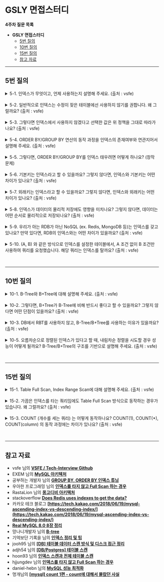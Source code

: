 # GSLY 면접스터디

**4주차 질문 목록**

- **GSLY 면접스터디**
  - [5번 질의](#5번-질의)
  - [10번 질의](#10번-질의)
  - [15번 질의](#15번-질의)
  - [참고 자료](#참고-자료)

<hr>

## 5번 질의

<details><summary>5-1. 인덱스가 무엇이고, 언제 사용하는지 설명해 주세요. (출처 : vsfe)</summary>

<br>

- <ins><strong>인덱스 (Index)</strong></ins> : 추가적인 쓰기 작업과 저장 공간을 활용해 데이터베이스 테이블의 검색 속도를 향상시키기 위한 자료구조이다.

    - 특정 컬럼에 인덱스를 생성하면, 해당 컬럼의 데이터들을 정렬하여 별도의 메모리 공간에 데이터의 물리적 주소와 함께 저장

    - 인덱스를 위해 DB 10% 내외의 추가 공간이 필요하다. 따라서, 데이터가 많으면 인덱스 생성에 많은 시간이 소요될 수 있음

    - 인덱스를 사용하지 않은 컬럼을 조회하려면 전체를 비교하며 탐색(Full Scan)해야 해서 처리 속도가 떨어짐

    - 조희 성능은 좋으나, 오히려 삽입/수정/삭제 등의 경우 오히려 성능이 저하됨

    - 대표적으로 (Key,Value)로 저장되는 자료 구조인 Hash Table이나 B-tree를 이용하여 구현됨.
      - B-tree의 변형으로 구현되는 경우도 많은데, MySQL은 B-tree의 변형인 B+tree를 이용하여 복잡하게 구현됨

    - 인덱스가 너무 많으면 좋지않음 + 3~4개가 적당하다고 함
      - 너무 많은 인덱스는 새로운 Row를 등록할때마다 인덱스를 추가해야하고, 수정/삭제 시마다 인덱스 수정이 필요하여 성능상 이슈
      - 위에서 말한것처럼 인덱스는 추가적인 공간을 사용함
      - 인덱스가 많으면 옵티마이저가 잘못된 걸 선택하고 인덱스를 잘못 태울 확률이 커짐

</details>

<br>

<details><summary>5-2. 일반적으로 인덱스는 수정이 잦은 테이블에선 사용하지 않기를 권합니다. 왜 그럴까요? (출처 : vsfe)</summary>

<br>

- 인덱스의 효과를 누리려면 인덱스를 항상 최신의 정렬 상태로 유지해야 해서, INSERT/UPDATE/DELETE문으로 인덱스가 적용된 컬럼이 수정되면 연산을 추가적으로 해야되는 오버헤드가 발생
    - INSERT : 새로운 데이터에 대한 인덱스 추가
    - DELETE : 삭제하는 데이터의 인덱스를 사용하지 않는다는 작업 수행
    - UPDATE : 기존의 인덱스를 사용하지 않음 처리, 갱신된 데이터에 대한 인덱스 추가
      - 실제로 인덱스에는 update가 없고, 그저 delete + insert 이다.

</details>

<br>

<details><summary>5-3. 그렇다면 인덱스에서 사용하지 않겠다고 선택한 값은 위 정책을 그대로 따라가나요? (출처 : vsfe)</summary>

- 사용하지 않음 처리를 했다는 말은 `DELETE`와 `UPDATE` 이후 기존 인덱스를 삭제하지 않고 사용하지 않음 처리 했다는 의미이다.

- 예를 들어, B+tree의 리프노트에 `(이름, 신재윤)`을 `(이름, 삭제된 data)`와 같이 표시해두는 것이다. 해당하는 삭제된 값을 무시하면서 노드를 따라 이동하며 원하는 값을 찾으면 되기에, 결국 정책은 그대로 따라간다는 의미이다.

- 이러한 이유로, `INSERT/UPDATE/DELETE` 작업이 많은 테이블에서는 index가 안좋다는 의미이다. 당장 데이터를 삭제할 때는 실제로 삭제하지 않고 마킹만 해두는 것이 좋겠지만, 이것들이 쌓이면 사용하지도 않는 작업이 공간을 차지하니까 좋지 않다.

</details>

<br>

<details><summary>5-4. ORDER BY/GROUP BY 연산의 동작 과정을 인덱스의 존재여부와 연관지어서 설명해 주세요. (출처 : vsfe)</summary>

<br>

- <ins><strong>ORDER BY - 인덱스를 사용하지 않는 경우</strong></ins>
  - Filesort 방식으로, 레코드를 읽어온 후 MySQL 서버에서 Sort Buffer라는 메모리 공간을 활용해 정렬
  - Sort Buffer는 인덱스를 이용한 정렬이 불가능한 경우, 별도의 정렬 작업을 할 때 사용되는 공간
  - Sort Buffer의 크기는 가변적으로 증가하고 최대 사이즈는 시스템 변수 `sort_buffer_size`로 설정할 수 있음
    - 정렬해야 하는 Data의 크기가 Sort Buffer보다 크다면 여러 조각으로 나누어서 처리하고 임시 저장을 위해 디스크 사용하고 디스크에 저장된 Data를 다시 메모리로 읽어와서 처리
    - `sort buffer size 크기가 너무 크면` → 메모리 부족 현상 발생
    - `sort buffer size 크기가 너무 작으면` → 대부분의 정렬 작업에 디스크 I/O 발생

- <ins><strong>ORDER BY - 인덱스를 사용하는 경우</strong></ins>
  - 이미 정렬되어 있으니, 별도의 정렬을 위한 처리가 필요 없어서 성능상 우수

- <ins><strong>GROUP BY - 인덱스를 사용하지 않는 경우</strong></ins>
  - GROUP BY 역시 Sort Buffer와 연관되어 있음

- <ins><strong>GROUP BY - 인덱스를 사용하는 경우</strong></ins>
  - 이미 정렬되어 있으니, 별도의 정렬을 위한 처리가 필요 없어서 성능상 우수

</details>

<br>

<details><summary>5-5. 그렇다면, ORDER BY/GROUP BY를 인덱스 태우려면 어떻게 하나요? (창작 문제)</summary>

<br>

- <ins><strong>GROUP BY</strong></ins>
  - GROUP BY 절에 명시된 칼럼이 인덱스 칼럼의 순서와 위치가 같아야 함
  - 인덱스를 구성하는 칼럼 중에서 뒷쪽에 있는 칼럼은 GROUP BY 절에 명시되지 않아도 인덱스를 사용할 수 있지만 인덱스의 앞쪽에 있는 칼럼이 GROUP BY 절에 명시되지 않으면 인덱스를 사용할 수 없음
  - GROUP BY 절에 명시된 칼럼이 하나라도 인덱스에 없으면 GROUP BY 절은 전혀 인덱스를 사용하지 못함

- <ins><strong>ORDER BY</strong></ins>
  - GROUP BY를 인덱스 태우는 것과 거의 동일한데, 하나의 조건이 더 추가
  - 정렬되는 각 칼럼의 오름차순(ASC) 및 내림차순(DESC) 옵션이 인덱스와 같거나 또는 정반대인 경우에만 사용할 수 있음

- 자세한 예시는 [공부하는 개발자님의 ORDER BY/GROUP BY 튜닝](https://lannstark.tistory.com/40) 참고

</details>

<br>

<details><summary>5-6. 기본키는 인덱스라고 할 수 있을까요? 그렇지 않다면, 인덱스와 기본키는 어떤 차이가 있나요? (출처 : vsfe)</summary>

<br>

- 정확하게 말하면 primary key 자체는 인덱스가 아니라 제약조건이다.

- 그러나, MySQL 에서는 primary key 제약조건에 클러스터링 인덱스가 자동 적용된다.

- PK는 개념적인 값으로 레코드의 유일성을 보장하지만 물리적으로 저장되지는 않는다. 하지만, 물리적인 저장 위치를 결정 해준다.

- 인덱스는 레코드의 유일성을 보장하지 않고, 단지 탐색을 빠르게 해주는 역할이다. 그리고 별도의 물리적인 디스크 공간에 저장된다.

- 클러스터링 인덱스와 MySQL에서 pk의 중요성은 [2024.03.07_신재윤](../2024.03.07/2024.03.07_신재윤.md)을 참고하자

</details>

<br>

<details><summary>5-7. 외래키는 인덱스라고 할 수 있을까요? 그렇지 않다면, 인덱스와 외래키는 어떤 차이가 있나요? (출처 : vsfe)</summary>

<br>

- 정확하게 말하면 foreign key 자체는 인덱스가 아니라 제약조건이다.

- 외래키는 개념적인 값으로 다른 릴레이션을 참조할 때 사용하고 물리적으로 저장되지는 않는다.

</details>

<br>

<details><summary>5-8. 인덱스가 데이터의 물리적 저장에도 영향을 미치나요? 그렇지 않다면, 데이터는 어떤 순서로 물리적으로 저장되나요? (출처 : vsfe)</summary>

<br>

- 실제 데이터와 같은 무리의 인덱스라는 뜻의 클러스터링 인덱스는 pk에 자동으로 적용된다.

- 이 pk에 따라 유사한 레코드들끼리 묶어서 데이터를 저장한다.

- 따라서, 인덱스는 데이터의 물리적 저장에도 영향을 미친다.

</details>

<br>

<details><summary>5-9. 우리가 아는 RDB가 아닌 NoSQL (ex. Redis, MongoDB 등)는 인덱스를 갖고 있나요? 만약 있다면, RDB의 인덱스와는 어떤 차이가 있을까요? (출처 : vsfe)</summary>

<br>

- NoSQL 시스템에 따라 다르겠지만, 많은 NoSQL에서 인덱스를 지원한다.

- Redis
  - 인메모리 key-value 구조에서 키를 사용하여 값을 가져오는 경우, 해시 테이블을 이용한 `O(1)` 인데, 이때는 따로 인덱스를 사용하지는 않는다.
  - 다만, 값에는 복잡한 값이 들어갈 수 있기에 키 이외에 다른 항목을 검색하려는 경우에는 인덱싱을 사용하기도 한다.
  - > **Sorted sets** as indexes <br>**Lexicographically** encoded indexes<br>**Geospatial** indexes<br>**IP** range indexes<br>**Full text search** indexes<br>**Partitioned** indexes
  - <ins><strong>Redis에서는 데이터를 해시에 저장하고 쿼리하기 전에 데이터에 대한 Redis 검색 인덱스를 생성하지만, 기존 RDB에서는 데이터를 테이블에 저장하고 SQL을 사용하여 쿼리하는 차이가 있다.</strong></ins>
  - redis 공식 사이트의 **[indexing-patterns](https://redis.com/glossary/indexing-patterns/)** 참고하자

- MongoDB
  - document-oriented 방식의 몽고디비는 다양한 방식의 인덱스를 지원한다.
  - MongoDB의 기본 인덱스 구조는 B-Tree 인덱스이다. 클러스터 인덱스가 아니기 때문에 프라이머리 인덱스와 세컨더리 인덱스 간의 내부구조가 동일하며, 최상단의 루트 노드, 중간 위치의 브랜치 노드, 그리고 최하단의 리프 노드로 구성되어 있다.
  - 다양하게 지원하는 인덱스 중, 해시 인덱스는 쿼리의 검색 성능을 높이는데 사용하기 보다는 해시 샤딩을 구현하기 위해 더 많이 사용한다.
  - <ins><strong>rdb의 인덱스와 거의 유사하나, nosql 자체의 특징적인 부분에서 차이가 난다. mongodb는 수평 확장이 쉽기에 인덱스도 쉽게 확장되나 rdb는 그렇지 않다.</strong></ins>

</details>

<br>

<details><summary>5-10. (A, B) 와 같은 방식으로 인덱스를 설정한 테이블에서, A 조건 없이 B 조건만 사용하여 쿼리를 요청했습니다. 해당 쿼리는 인덱스를 탈까요? (출처 : vsfe)</summary>

<br>

- 복합 인덱스의 경우에는 인덱스의 순서가 중요한데, 현재는 A가 먼저 오고 B가 나중에 오고 있다.

- 이러한 상황에서 A 조건 없이 B 조건만 사용하면 해당 쿼리는 인덱스를 타지 않는다.

- 그렇다고 table full scan 하는 것은 아니고, index full scan 함
  - mysql 8.0 부터는 index skip scan !?

</details>

<br><hr>

## 10번 질의

<details><summary>10-1. B-Tree와 B+Tree에 대해 설명해 주세요. (출처 : vsfe)</summary>

<br>

<p align="center"><img src="../image/2024.03.24-신재윤-image01.png" height="50%", width="75%"></p>

- <ins><strong>B-Tree (Balanced-Tree)</strong></ins>
  - 이진 트리의 구조에서 자식 노드의 수가 2개가 아닌 <ins>M개의 자식을 가지도록 고안된 것이며, 좌우 자식 간에 항상 균형을 맞춘다는 의미의 자료구조</ins>이다.
  - 루트 노드 + 브랜치 노드 + 리프 노드의 구조로 이루어짐
  - 리프 노드 간에 연결리스트로 연결되어 있지 않음
  - 모든 노드에서 값을 가질 수 있음
  - <ins>각 노드의 자료는 정렬되어 있으며, 중복되지 않음</ins>
  - 시간 복잡도는 최고, 평균, 최악 모두 `O(log N)`으로 동일

- <ins><strong>B+Tree</strong></ins>
  - B-Tree를 개선시킨 자료구조로, 리프 노드에만 데이터가 저장되면서 리프 노드들을 연결리스트(Linked List)로 연결하여 순차 검색에 용이하게 한 구조이다.
  - 루트 노드나 브랜치 노드에는 다음 노드로 가기 위한 주소가 저장되어 있음
    <p align="center"><img src="../image/2024.03.24-신재윤-image02.png" height="50%", width="75%"></p>
  - InnoDB에서는 더 복잡한 B+Tree를 사용하는데, 같은 레벨의 노드들 끼리는 단일 연결리스트가 아닌 이중 연결리스트(Double Linked List)로 구현되어 있으며, 자식 노드들은 단일 연결리스트(Single Linked List)로 구현되어 있다.

</details>

<br>

<details><summary>10-2. 그렇다면, B+Tree가 B-Tree에 비해 반드시 좋다고 할 수 있을까요? 그렇지 않다면 어떤 단점이 있을까요? (출처 : vsfe)</summary>

<br>

- 상황에 따라서 다르다.

- <ins><strong>B+Tree를 사용하면 더 좋은 경우</strong></ins>
  - B+Tree는 모든 데이터가 리프 노드에 저장되는데, Full scan시, 연결리스트로 연결된 리프 노드들에 대해서만 읽기를 진행하면 되므로 시간이 단축됨

- <ins><strong>B-Tree를 사용하면 더 좋은 경우</strong></ins>
  - B-Tree는 내부 노드에도 데이터가 저장될 수 있기 때문에 더 낮은 리프 노드까지의 경로를 가질 수 있다. 이 말은 리프 노드까지 안가도 데이터를 찾을 수 있는데, 이 경우에는 B+Tree 보다 빠르다.

</details>

<br>

<details><summary>10-3. DB에서 RBT를 사용하지 않고, B-Tree/B+Tree를 사용하는 이유가 있을까요? (출처 : vsfe)</summary>

<br>

- AVL 트리, RBT, B Tree 모두 시간복잡도는 최선, 평균, 최악 `O(log N)`

- 그럼에도, 레드블랙트리는 결국 이진 균형 탐색 트리이기 때문에, 자식 노드의 수가 2개이다. 이때문에 데이터가 많아지면 레벨이 커져서 트리의 높이가 커진다.

- DB는 secondary storage인 HDD나 SSD에 저장되는데, RAM으로 데이터를 읽어올 때 block 단위로 데이터를 읽고 쓸 것 이고 데이터의 처리 속도가 RAM에 비해 매우 느리다.

- <ins><strong>B tree는 데이터가 아무리 많아져도 RBT보다 트리의 높이가 낮아서 secondary storage에 접근을 적게한다. 즉, 시간이 오래 걸리는 I/O 작업의 횟수를 획기적으로 낮출 수 있다는 의미이다.</strong></ins>

- <ins><strong>또, B tree는 노드에 연관된 데이터가 많이 저장될 수 있어서, block 단위의 저장공간을 RBT에 비해 효율적으로 사용할 수 있다.</strong></ins>

- 이러한 이유로 B tree 계열을 사용함!

<br>

<details><summary>10-4. DB에서 해시 인덱스를 사용하지 않고, B-Tree/B+Tree를 사용하는 이유는? (창작 문제)</summary>

<br>

- hash index는 시간 복잡도가 `O(1)`이라서 매우 빠르지만, 동등 조회만 가능하고 범위 기반 검색 `<, >` 이나 정렬에는 사용할 수 없는 단점이 있어서 그렇다.

</details>

<br>

</details>

<br>

<details><summary>10-5. 오름차순으로 정렬된 인덱스가 있다고 할 때, 내림차순 정렬을 시도할 경우 성능이 어떻게 될까요? B-Tree/B+Tree의 구조를 기반으로 설명해 주세요. (출처 : vsfe)</summary>

<br>

- 오름차순으로 정렬된 인덱스를 내림차순 정렬을 시도한다는건 반대 방향으로 읽는 Backward index scan(인덱스 역순 스캔) 한다는 의미이다.

- Backword index scan은 일반적으로 forward index scan보다 약 28.9% 정도 느리다.

- B+Tree의 구조에서 이중 연결 리스트로 리프노드가 연결되어 있으니까 단지 앞으로 전진하느냐 뒤로 후진하느냐의 차이만 있어 보이는데, 왜 이런 결과가 발생할까? InnoDB 기준으로 설명하겠다.
  - 페이지 잠금이 Forward index scan에 적합한 구조
  - 페이지 내에서 인덱스 레코드는 단방향으로만 연결된 구조 (Forwarded single linked link)
  - 자세한 내용은 **[카카오 테크 블로그 참조](https://tech.kakao.com/2018/06/19/mysql-ascending-index-vs-descending-index/)**

</details>

<br><hr>

## 15번 질의

<details><summary>15-1. Table Full Scan, Index Range Scan에 대해 설명해 주세요. (출처 : vsfe)</summary>

<br>

- <ins><strong>DB의 스캔 종류</strong></ins>
  - Table Scan : 인덱스를 거치지 않고 테이블의 데이터로 직접 접근
  - Index Scan : 인덱스를 통해 테이블의 데이터에 접근

- <ins><strong>디스크 접근 방식</strong></ins>
  - sequential access (순차 접근) : 물리적으로 인접한 페이지를 순차적으로 읽는 방식
    <p align="center"><img src="../image/2024.03.24-신재윤-image04.png" height="50%", width="75%"></p>

    - 디스크 헤더의 움직임을 최소화하여 작업시간과 리소스 점유 시간을 줄일 수 있음
    - 테이블 풀 스캔이 동작하는 방식
  - random access : 물리적으로 떨어진 페이지를 임의로 접근하는 방식
    <p align="center"><img src="../image/2024.03.24-신재윤-image05.png" height="50%", width="75%"></p>

    - 디스크 헤더에 많은 움직임을 요구하여, 데이터 접근 시간이 오래 걸림
    - 접근 범위를 줄이는 방식으로 튜닝이 필요할 수 있음

<br>

- <ins><strong>Table Full Scan</strong></ins>
    <p align="center"><img src="../image/2024.03.24-신재윤-image03.png" height="50%", width="75%"></p>

    - 인덱스를 거치지 않고 테이블 데이터에 직행하여 처음과 끝까지 스캔하는 방식
    - sequential access + Multi block I/O
    - WHERE 조건문을 기준으로 활용할 인덱스가 없는 경우 사용
    - 대량의 데이터에 접근할 때 테이블 풀 스캔을 쓰면, 디스크 I/O의 비용이 많이 발생하여 시스템 성능에 부정적인 영향을 끼칠 수 있음

<br>

- <ins><strong>Index Full Scan</strong></ins>
    <p align="center"><img src="../image/2024.03.24-신재윤-image06.png" height="50%", width="75%"></p>

    - 테이블에 접근하지 않고, 인덱스 내의 열만을 참조하여 처음부터 끝까지 스캔하여 데이터에 접근하는 방식
      - <ins>인덱스를 사용하지 않고 전체 인덱스를 읽어서 검색</ins>하는 방법
    - 데이터가 적을 때는 빠르게 처리가 될 수 있으나 데이터가 많을 때는 많은 시간이 걸릴 수 있음
    - 인덱스 풀 스캔이 사용되는 이유는 테이블에는 다른 레코드들도 포함되어 있으니 비효율적이기 때문
      - 해당 방식이 아주 빠르지는 않지만 테이블 풀 스캔보다는 적은 디스크 I/O로 쿼리를 처리할 수 있음
      - 그렇다고 하여 인덱스 풀 스캔을 위해서 인덱스를 생성해서는 안되며, 인덱스 풀 스캔은 일반적으로 “인덱스를 사용한다”고 하지도 않음

<br>

- <ins><strong>Index Range Scan</strong></ins>
    <p align="center"><img src="../image/2024.03.24-신재윤-image07.png" height="50%", width="75%"></p>

    - 범위가 결정된 인덱스를 읽는 방식으로, 정해진 범위만 접근하면 되므로 이 방식은 다른 방식들보다 빠름. 일반적으로 인덱스를 탄다고 표현하는 것이 바로 이 index range scan
    - `BETWEEN ~ AND`, `LIKE`, `<` 등을 사용했을 때, 인덱스를 범위 기준으로 스캔한 뒤, 스캔 결과를 토대로 테이블에 접근
    - 해당 테이블의 name 컬럼에 인덱스가 걸려있다고 할 때, 쿼리의 실행 순서를 정리하면 다음과 같다.
      1. (인덱스 탐색) 인덱스의 조건을 만족하는 값이 저장된 위치를 찾는다.
      2. (인덱스 스캔) 시작 위치부터 필요한 만큼 인덱스를 순서대로 읽는다.
      3. (랜덤 I/O) 읽어들인 인덱스와 PK를 이용해 최종 레코드를 읽어온다.
    - WHERE 절 범위 검색, ORDER BY 정렬, JOIN 연산 수행 시에 발생

<br>

- <ins><strong>Index Unique Scan</strong></ins>
    <p align="center"><img src="../image/2024.03.24-신재윤-image08.png" height="50%", width="75%"></p>

    - WHERE문에 `=` 을 사용하였을 때, 기본키나 고유 인덱스로 테이블에 접근하는 방식
    - 인덱스에서 중복되지 않는 유일한 값을 검색하는 방법을 의미하는데, 하나의 값만 읽어 들이기 때문에 비용이 가장 적게 듬

<br>

- <ins><strong>Index Loose Scan</strong></ins>
    <p align="center"><img src="../image/2024.03.24-신재윤-image09.png" height="50%", width="75%"></p>

    - 인덱스 레인지 스캔과 비슷하게 특정 인덱스 범위만 스캔하는 방식과 비슷하지만 <ins>중간중간 필요 없는 인덱스 키 값을 건너뛰고 다음으로 넘어가서 검색</ins>하는 방식
    - 보통 GROUP BY, MAX(), MIN() 함수 포함 시 동작

<br>

- <ins><strong>Index Merge Scan</strong></ins>
    <p align="center"><img src="../image/2024.03.24-신재윤-image10.png" height="50%", width="75%"></p>

    - 두 개 이상의 인덱스를 병합하여 검색하는 방식
    - 각 인덱스를 병합하는데 시간이 걸리기 때문에 전체적인 속도가 느릴 수 있으나 각각의 인덱스를 사용하는 것보다 효율적

<br>

- <ins><strong>Index Skip Scan</strong></ins>
  - MySQL 8.0부터 추가된 기능
  - <ins>인덱스의 뒷 컬럼만으로 검색하는 경우에 옵티마이저가 자동으로 쿼리를 최적화하여 인덱스를 타도록 하는 읽기 방식</ins>
  - 옵티마이저가 인덱스를 타지 못하는 쿼리를 최적화함

    ```mysql
    # 출처 : 망나니개발자(https://mangkyu.tistory.com/286)

    ALTER TABLE 
        employee
    ADD INDEX 
        ix_gender_birthdate (gender, birth_date);


    # 인덱스를 사용하지 못하는 쿼리

    SELECT 
        gender, birth_date
    FROM 
        employee
    WHERE 
        birth_date >= '1994-12-26';


    # 옵티마이저가 아래와 같이 최적화 하여 실행
    SELECT 
        gender, birth_date 
    FROM 
        employee 
    WHERE 
        gender = 'M'
        AND birth_date >= '1994-12-26';

    SELECT 
        gender, birth_date 
    FROM 
        employee 
    WHERE 
        gender = 'F'
        AND birth_date >= '1994-12-26';
    ```

  - Index Skip Scan이 실행되기 위해서는 다음의 조건들을 모두 만족시켜야 함
    - 조회되는 컬럼은 인덱스 만으로 처리 가능해야 함(커버링 인덱스)
    - 인덱스의 선행 컬럼은 WHERE 절에 없어야 함
    - 인덱스 선행 컬럼의 카디날리티가 낮아야 함(유니크한 값이 적어야 함)

</details>

<br>

<details><summary>15-2. 가끔은 인덱스를 타는 쿼리임에도 Table Full Scan 방식으로 동작하는 경우가 있습니다. 왜 그럴까요? (출처 : vsfe)</summary>

<br>

- WHERE 절이나 ON 절에 인덱스를 이용할 수 있는 적절한 조건이 없는 경우

- 테이블의 레코드 건수가 너무 적어서 인덱스를 통해 읽는 것보다 풀 테이블 스캔을 하는 것이 더 빠른 경우(일반적으로 테이블이 1개의 페이지 만으로 구성되는 경우)

- 인덱스 레인지 스캔을 사용할 수 있더라도 일치되는 레코드 건수가 너무 많은 경우

- 코드로 보는 구체적인 예시는 hjjungdev 님의 **[인덱스를 타지 않고 Full Scan 하는 경우](https://hjjungdev.tistory.com/115#google_vignette)** 참고
  - 인덱스 컬럼절을 변형한 경우
  - 내부적으로 데이터 형변환이 일어난 경우
  - 조건절에 NULL 또는 NOT NULL을 사용하는 경우
  - 부정형으로 조건을 사용한 경우
  - LIKE 연산자 사용 시 와일드카드의 위치가 맨 앞에 있는 경우
  - OR 조건을 사용하는 경우
  - 복합 인덱스의 순서를 정확하게 사용하지 않은 경우
  - 과도하게 IN 구문에 조건이 많은 경우

- 추가 : 일반적으로 전체 테이블의 크기는 인덱스보다 훨씬 크기 때문에 table full scan은 상당히 많은 디스크 읽기를 필요로한다. 그래서 MySQL은 특정 테이블의 연속된 페이지가 읽히면 백그라운드 쓰레드를 통해 다음 페이지의 작업을 미리 읽어 메모리(버퍼풀)에 넣어두는 리드 어헤드(Read ahead) 기능을 갖고 있다. 리드 어헤드 작업은 4개 또는 8개의 페이지부터 시작하여 최대 64개의 페이지까지 읽어오도록 증가된다. 참고로 이는 풀 인덱스 스캔에도 동일하게 적용

</details>

<br>

<details><summary>15-3. COUNT (개수를 세는 쿼리) 는 어떻게 동작하나요? COUNT(1), COUNT(*), COUNT(column) 의 동작 과정에는 차이가 있나요? (출처 : vsfe)</summary>

<br>

- `COUNT()` 는 두 가지 방식으로 동작한다.
  - 값을 센다
  - 행을 센다
    - 이때, 값은 NULL이 아닌 것을 의미

- `COUNT(1)`, `COUNT(column)`
  - 괄호 안에 컬럼 이름이나 다른 표현을 넣는다면, COUNT() 는 이 표현이 <ins>몇 번이나 값을 가지는지를 셈</ins>
  - 값은 NULL이 아닌 것을 의미하니 카운팅에서 제외되고 null 체크 함

- `COUNT(*)`
  - 단순히 결과에 있는 행 수를 셈
  - 괄호 안에 있는 표현이 절대 NULL 을 가질 수 없는 경우 이런 식으로 동작하게 되며 일반적인 예시가 COUNT(*)이다.
  - MyISAM의 경우 `COUNT(*)`에 대한 정보를 저장하고 있음
  - InnoDB의 경우 `COUNT(*)`에 대한 정보를 저장하고 있지 않음
    - 그러다보니 InnoDB 기준 `COUNT(1)`과 `COUNT(*)`의 성능 차이 거의 없음

</details>

<br><hr>

## 참고 자료

- vsfe 님의 **[VSFE / Tech-Interview Github](https://github.com/VSFe/Tech-Interview/tree/main)**
- EXEM 님의 **[MySQL 아키텍처](https://blog.ex-em.com/1682)**
- 공부하는 개발자 님의 **[GROUP BY, ORDER BY 인덱스 튜닝](https://lannstark.tistory.com/40)**
- 우아한 프로그래밍 님의 **[인덱스를 타지 않고 Full Scan 하는 경우](https://hjjungdev.tistory.com/115#google_vignette)**
- RastaLion 님의 **[몽고디비 아키텍처](https://rastalion.me/mongodb-index-1-architecture/)**
- stackoverflow **[Does Redis uses indexes to get the data?](https://stackoverflow.com/questions/53495189/does-redis-uses-indexes-to-get-the-data)**
- 카카오 테크 블로그 **[https://tech.kakao.com/2018/06/19/mysql-ascending-index-vs-descending-index/](https://tech.kakao.com/2018/06/19/mysql-ascending-index-vs-descending-index/)**
- **[Real MySQL 8.0 8장 정리](https://neverfadeaway.tistory.com/71)**
- 망나니개발자 님의 **[B-tree](https://mangkyu.tistory.com/286)**
- 기억보단 기록을 님의 **[인덱스 정리 및 팁](https://jojoldu.tistory.com/243)**
- jooh95 님의 **[[DB] 테이블 데이터 스캔 방식 및 디스크 접근 정리](https://velog.io/@jooh95/DB-Scan-%EC%A2%85%EB%A5%98-%EC%A0%95%EB%A6%AC)**
- adjh54 님의 **[[DB/Postgres] 테이블 스캔](https://adjh54.tistory.com/163)**
- hoon93 님의 **[인덱스 스캔과 전체 테이블 스캔](https://hoon93.tistory.com/53)**
- hjjungdev 님의 **[인덱스를 타지 않고 Full Scan 하는 경우](https://hjjungdev.tistory.com/115#google_vignette)**
- daniel-hebn 님의 **[MySQL 성능 최적화](https://daniel-hebn.github.io/2018/04/14/2018-04-14-MySQL-%EC%84%B1%EB%8A%A5%EC%B5%9C%EC%A0%81%ED%99%94-4/)**
- 멍개님의 **[[mysql] count 1편 - count에 대해서 몰랐던 사실](https://m.blog.naver.com/pjt3591oo/221030483713)**